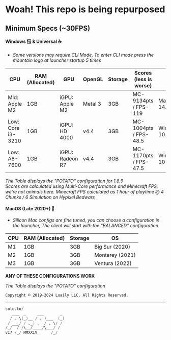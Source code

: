 # Woah! This repo is being repurposed

## Minimum Specs (~30FPS)

#### Windows 🪟 & Universal ☕
* *Some versions may require CLI Mode, To enter CLI mode press the mountain logo at launcher startup 5 times*

CPU | RAM (Allocated) | GPU | OpenGL | Storage | Scores (less is worse) | OS
----|-----|-----|--------|---------|-------|--------
Mid: Apple M2 | 1GB | iGPU: Apple M2 | Metal 3 | 3GB | MC-9134pts / FPS-119 | MacOS 14.5
Low: Core i3-3210 | 1GB | iGPU: HD 4000 | v4.4 | 3GB | MC-1004pts / FPS-48.5 | Windows 10 22H2
Low: A8-7600 | 1GB | iGPU: Radeon R7 | v4.4 | 3GB | MC-1170pts / FPS-47.5 | Windows 10 22H2

*The Table displays the "POTATO" configuration for 1.8.9*  
*Scores are calculated using Multi-Core performance and Minecraft FPS, we're not animals here.*
*Minecraft FPS calculated as 1 hour of playtime @ 4 Chunks / 6 Simulation on Hypixel Bedwars*

#### MacOS (Late 2020+) 🍎
* *Silicon Mac configs are fine tuned, you can choose a configuration in the launcher, The client will start with the "BALANCED" configuration*

CPU|RAM (Allocated)|Storage|OS
|---|---|---|---|
M1|1GB|3GB|Big Sur (2020)
M2|1GB|3GB|Monterey (2021)
M3|1GB|3GB|Ventura (2022)

**ANY OF THESE CONFIGURATIONS WORK**


*The Table displays the "POTATO" configuration*


`Copyright ©️ 2019-2024 Luaily LLC. All Rights Reserved.`

---
```v
solo.to/
   ___  _     ___       _ 
  / ⌞ \(_)__ / ⌞ )___  (_)
 / ___/ / ⌞_) ⌞  / ⌞ \/ / 
/_/  / /\__/____/\___/ /                         
v17 /_/ MMXXIV      /_/
```

